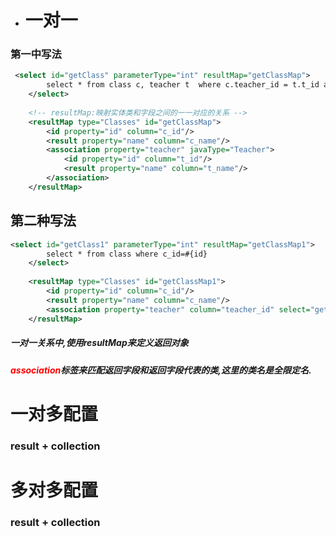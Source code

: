- # 一对一

### 第一中写法

```xml
 <select id="getClass" parameterType="int" resultMap="getClassMap">
        select * from class c, teacher t  where c.teacher_id = t.t_id and c.teacher_id=#{id}
    </select>
    
    <!-- resultMap:映射实体类和字段之间的一一对应的关系 -->
    <resultMap type="Classes" id="getClassMap">
        <id property="id" column="c_id"/>   
        <result property="name" column="c_name"/>
        <association property="teacher" javaType="Teacher">   
            <id property="id" column="t_id"/>
            <result property="name" column="t_name"/>
        </association>
    </resultMap>
```



## 第二种写法

```xml
<select id="getClass1" parameterType="int" resultMap="getClassMap1">
        select * from class where c_id=#{id}
    </select>
    
    <resultMap type="Classes" id="getClassMap1">
        <id property="id" column="c_id"/>   
        <result property="name" column="c_name"/>
        <association property="teacher" column="teacher_id" select="getTeacher"/>   
    </resultMap>
```



##### 一对一关系中,使用resultMap来定义返回对象

##### 	<font color='red'>association</font>标签来匹配返回字段和返回字段代表的类,这里的类名是全限定名.

# 一对多配置

### result + collection



# 多对多配置

### result + collection